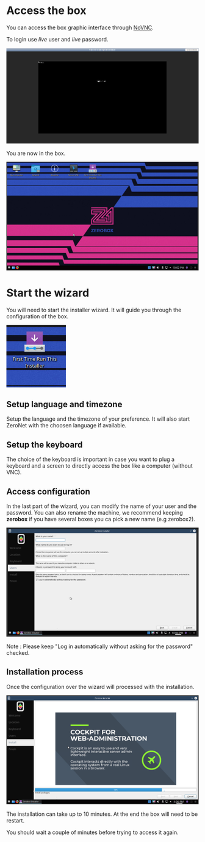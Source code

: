 # Access the box

You can access the box graphic interface through [NoVNC](https://novnc.com/info.html).

To login use *live* user and *live* password.

![NOVNC](./img/novnc.png)

You are now in the box.

![Zerobox](./img/zerobox.png)

# Start the wizard

You will need to start the installer wizard. It will guide you through the configuration of the box.

![Wizard Icon](./img/wizard-icon.png)

## Setup language and timezone

Setup the language and the timezone of your preference. It will also start ZeroNet with the choosen language if available.

## Setup the keyboard

The choice of the keyboard is important in case you want to plug a keyboard and a screen to directly access the box like a computer (without VNC).

## Access configuration

In the last part of the wizard, you can modify the name of your user and the password. You can also rename the machine, we recommend keeping **zerobox** if you have several boxes you ca pick a new name (e.g zerobox2).

![Wizard Form](./img/wizard-form.png)

Note : Please keep "Log in automatically without asking for the password" checked.

## Installation process

Once the configuration over the wizard will processed with the installation.

![Wizard Installation](./img/wizard-installation.png)

The installation can take up to 10 minutes. At the end the box will need to be restart.


You should wait a couple of minutes before trying to access it again.
